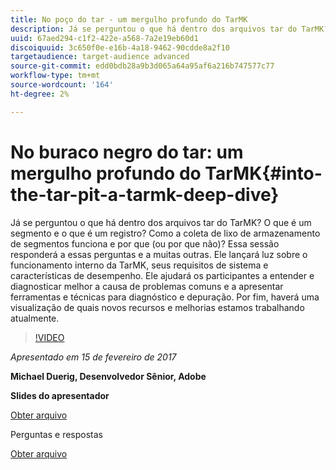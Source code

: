 ```yaml
---
title: No poço do tar - um mergulho profundo do TarMK
description: Já se perguntou o que há dentro dos arquivos tar do TarMK? O que é um segmento e o que é um registro? Como a coleta de lixo de armazenamento de segmentos funciona e por que (ou por que não)? Essa sessão responde a essas perguntas e a muitas outras.
uuid: 67aed294-c1f2-422e-a568-7a2e19eb60d1
discoiquuid: 3c650f0e-e16b-4a18-9462-90cdde8a2f10
targetaudience: target-audience advanced
source-git-commit: edd0bdb28a9b3d065a64a95af6a216b747577c77
workflow-type: tm+mt
source-wordcount: '164'
ht-degree: 2%

---
```


# No buraco negro do tar: um mergulho profundo do TarMK{#into-the-tar-pit-a-tarmk-deep-dive}

Já se perguntou o que há dentro dos arquivos tar do TarMK? O que é um segmento e o que é um registro? Como a coleta de lixo de armazenamento de segmentos funciona e por que (ou por que não)? Essa sessão responderá a essas perguntas e a muitas outras. Ele lançará luz sobre o funcionamento interno da TarMK, seus requisitos de sistema e características de desempenho. Ele ajudará os participantes a entender e diagnosticar melhor a causa de problemas comuns e a apresentar ferramentas e técnicas para diagnóstico e depuração. Por fim, haverá uma visualização de quais novos recursos e melhorias estamos trabalhando atualmente.

>[!VIDEO](https://video.tv.adobe.com/v/19138/?quality=9)

*Apresentado em 15 de fevereiro de 2017*

**Michael Duerig, Desenvolvedor Sênior, Adobe**

**Slides do apresentador**

[Obter arquivo](assets/aem-gems-tarmk-deep-dive.pptx)

Perguntas e respostas

[Obter arquivo](assets/aem-gems-qandas-tarmk-deep-dive.pdf)
<!--
[Get back to the Overview](https://helpx.adobe.com/experience-manager/kt/eseminars/gems/aem-index.html)
-->
